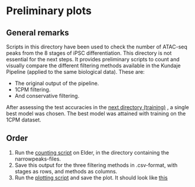 # Preliminary plots
## General remarks
Scripts in this directory have been used to check the number of ATAC-seq peaks
from the 8 stages of iPSC differentiation.
This directory is not essential for the next steps. It provides preliminary
scripts to count and visually compare the different filtering
methods available in the Kundaje Pipeline (applied to the same biological data).
These are:
- The original output of the pipeline.
- 1CPM filtering.
- And conservative filtering.

After assessing the test accuracies in the [next directory (training)](../2.train)
, a single best model was chosen. The best model was attained with training
on the 1CPM dataset.

## Order
1. Run the [counting script](./narrowpeaks_count.sh) on Elder, in the directory
containing the narrowpeaks-files.
2. Save this output for the three filtering methods in .csv-format,
with stages as rows, and methods as columns.
3. Run the [plotting script](./peaks_barplot.R) and save the plot. It should look
like [this](../GitHub_data/peaks_before_preprocessing.pdf)
